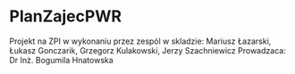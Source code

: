 # PlanZajecPWR
Projekt na ZPI w wykonaniu przez zespól w skladzie: Mariusz Łazarski, Łukasz Gonczarik, Grzegorz Kulakowski, Jerzy Szachniewicz
Prowadzaca: Dr Inż. Bogumila Hnatowska
